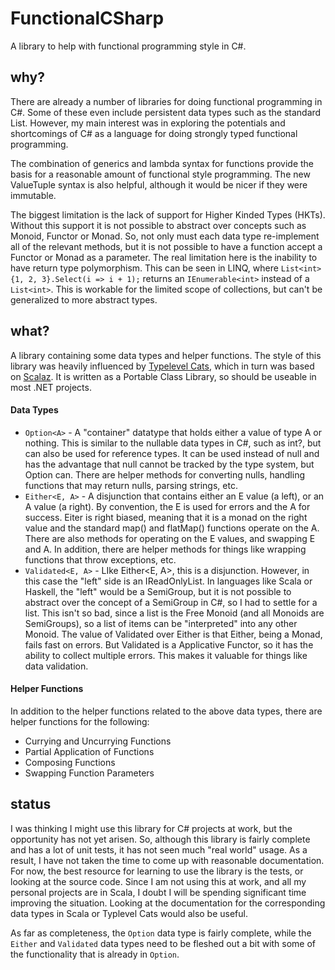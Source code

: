 # FunctionalCSharp
A library to help with functional programming style in C#.

## why?

There are already a number of libraries for doing functional programming in C#. Some of these even include persistent data types such as the standard List. However, my main interest was in exploring the potentials and shortcomings of C# as a language for doing strongly typed functional programming.

The combination of generics and lambda syntax for functions provide the basis for a reasonable amount of functional style programming. The new ValueTuple syntax is also helpful, although it would be nicer if they were immutable.

The biggest limitation is the lack of support for Higher Kinded Types (HKTs). Without this support it is not possible to abstract over concepts such as Monoid, Functor or Monad. So, not only must each data type re-implement all of the relevant methods, but it is not possible to have a function accept a Functor or Monad as a parameter. The real limitation here is the inability to have return type polymorphism. This can be seen in LINQ, where `List<int> {1, 2, 3}.Select(i => i + 1);` returns an `IEnumerable<int>` instead of a `List<int>`. This is workable for the limited scope of collections, but can't be generalized to more abstract types.

## what?

A library containing some data types and helper functions. The style of this library was heavily influenced by [Typelevel Cats](http://typelevel.org/cats), which in turn was based on [Scalaz](https://github.com/scalaz/scalaz). It is written as a Portable Class Library, so should be useable in most .NET projects.

#### Data Types
* `Option<A>` - A "container" datatype that holds either a value of type A or nothing. This is similar to the nullable data types in C#, such as int?, but can also be used for reference types. It can be used instead of null and has the advantage that null cannot be tracked by the type system, but Option can. There are helper methods for converting nulls, handling functions that may return nulls, parsing strings, etc.
* `Either<E, A>` - A disjunction that contains either an E value (a left), or an A value (a right). By convention, the E is used for errors and the A for success. Eiter is right biased, meaning that it is a monad on the right value and the standard map() and flatMap() functions operate on the A. There are also methods for operating on the E values, and swapping E and A. In addition, there are helper methods for things like wrapping functions that throw exceptions, etc.
* `Validated<E, A>` - LIke Either<E, A>, this is a disjunction. However, in this case the "left" side is an IReadOnlyList<E>. In languages like Scala or Haskell, the "left" would be a SemiGroup, but it is not possible to abstract over the concept of a SemiGroup in C#, so I had to settle for a list. This isn't so bad, since a list is the Free Monoid (and all Monoids are SemiGroups), so a list of items can be "interpreted" into any other Monoid. The value of Validated over Either is that Either, being a Monad, fails fast on errors. But Validated is a Applicative Functor, so it has the ability to collect multiple errors. This makes it valuable for things like data validation.

#### Helper Functions
In addition to the helper functions related to the above data types, there are helper functions for the following:
* Currying and Uncurrying Functions
* Partial Application of Functions
* Composing Functions
* Swapping Function Parameters

## status

I was thinking I might use this library for C# projects at work, but the opportunity has not yet arisen. So, although this library is fairly complete and has a lot of unit tests, it has not seen much "real world" usage. As a result, I have not taken the time to come up with reasonable documentation. For now, the best resource for learning to use the library is the tests, or looking at the source code. Since I am not using this at work, and all my personal projects are in Scala, I doubt I will be spending significant time improving the situation. Looking at the documentation for the corresponding data types in Scala or Typlevel Cats would also be useful.

As far as completeness, the `Option` data type is fairly complete, while the `Either` and `Validated` data types need to be fleshed out a bit with some of the functionality that is already in `Option`.
